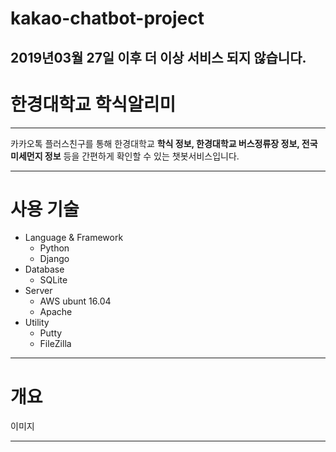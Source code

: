 # kakao-chatbot-project

## 2019년03월 27일 이후 더 이상 서비스 되지 않습니다.

# 한경대학교 학식알리미

----------------------------------------
카카오톡 플러스친구를 통해 한경대학교 **학식 정보, 한경대학교 버스정류장 정보, 전국 미세먼지 정보** 등을 간편하게 확인할 수 있는 챗봇서비스입니다.

------------------------------------
# 사용 기술
- Language & Framework
  - Python
  - Django
- Database
  - SQLite
- Server
  - AWS ubunt 16.04
  - Apache
- Utility
  - Putty
  - FileZilla
------------------------------------
# 개요
이미지

------------------------------------
